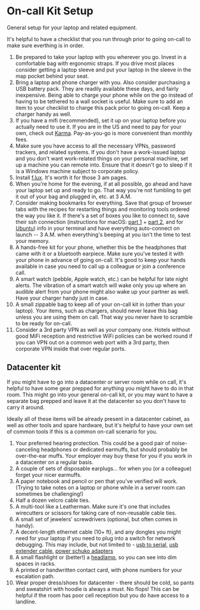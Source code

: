 # On-call Kit Setup

General setup for your laptop and related equipment.

It's helpful to have a checklist that you run through prior to going on-call to make sure everthing is in order.

1. Be prepared to take your laptop with you wherever you go. Invest in a comfortable bag with ergonomic straps. If you drive most places consider getting a laptop sleeve and put your laptop in the sleeve in the map pocket behind your seat.
2. Bring a laptop and phone charger with you. Also consider purchasing a USB battery pack. They are readily available these days, and fairly inexpensive. Being able to charge your phone while on the go instead of having to be tethered to a wall socket is useful. Make sure to add an item to your checklist to charge this pack prior to going on-call. Keep a charger handy as well.
3. If you have a mifi (recommended), set it up on your laptop before you actually need to use it. If you are in the US and need to pay for your own, check out [Karma](https://yourkarma.com/). Pay-as-you-go is more convenient than monthly fees.
4. Make sure you have access to all the necessary VPNs, password trackers, and related systems. If you don't have a work-issued laptop and you don't want work-related things on your personal machine, set up a machine you can remote into. Ensure that it doesn't go to sleep if it is a Windows machine subject to corporate policy.
5. Install [f.lux](https://justgetflux.com/). It's worth it for those 3 am pages.
6. When you're home for the evening, if at all possible, go ahead and have your laptop set up and ready to go. That way you're not fumbling to get it out of your bag and plugged in, etc. at 3 A.M.
7. Consider making bookmarks for everything. Save that group of browser tabs with the recipes for restarting things and monitoring tools ordered the way you like it. If there's a set of boxes you like to connect to, save their ssh connection (instructions for macOS: [part 1](http://osxdaily.com/2012/06/03/create-ssh-bookmarks-in-terminal-for-mac-os-x/) + [part 2](http://osxdaily.com/2013/12/09/use-manage-terminal-window-groups-mac/), and for [Ubuntu](http://superuser.com/questions/198015/open-gnome-terminal-programmatically-and-execute-commands-after-bashrc-was-execu)) info in your terminal and have everything auto-connect on launch -- 3 A.M. when everything's beeping at you isn't the time to test your memory.
8. A hands-free kit for your phone, whether this be the headphones that came with it or a bluetooth earpiece. Make sure you've tested it with your phone in advance of going on-call. It's good to keep your hands available in case you need to call up a colleague or join a conference call.
9. A smart watch (pebble, Apple watch, etc.) can be helpful for late night alerts. The vibration of a smart watch will wake only you up where an audible alert from your phone might also wake up your partner as well. Have your charger handy just in case.
10. A small zippable bag to keep all of your on-call kit in (other than your laptop). Your items, such as chargers, should never leave this bag unless you are using them on call. That way you never have to scramble to be ready for on-call.
11. Consider a 3rd party VPN as well as your company one. Hotels without good MiFi reception and restrictive WiFi policies can be worked round if you can VPN out on a common web port with a 3rd party, then corporate VPN inside that over regular ports.

## Datacenter kit

If you might have to go into a datacenter or server room while on call, it's
helpful to have some gear prepped for anything you might have to do in that room.
This might go into your general on-call kit, or you may want to have a separate
bag prepped and leave it at the datacenter so you don't have to carry it around.

Ideally all of these items will be already present in a datacenter cabinet, as
well as other tools and spare hardware, but it's helpful to have your own set of
common tools if this is a common on-call scenario for you.

1. Your preferred hearing protection. This could be a good pair of noise-canceling
headphones or dedicated earmuffs, but should probably be over-the-ear muffs.
Your employer may buy these for you if you work in a datacenter on a regular basis.
2. A couple of sets of disposable earplugs... for when you (or a colleague) forget
your nicer earmuffs.
3. A paper notebook and pencil or pen that you've verified will work. (Trying to take notes
on a laptop or phone while in a server room can sometimes be challenging!)
3. Half a dozen velcro cable ties.
4. A multi-tool like a Leatherman. Make sure it's one that includes wirecutters or scissors
for taking care of non-reusable cable ties.
5. A small set of jewelers' screwdrivers (optional, but often comes in handy).
6. A decent-length ethernet cable (10+ ft),
and any dongles you might need for your laptop if you need to plug into a switch for
network debugging. This may include, but not limited to - [usb to serial](https://www.amazon.com/Aten-Technologies-UC232A-Serial-Adapter/dp/B00006HNF6), [usb extender cable](https://www.amazon.com/AmazonBasics-Extension-Cable-Male-Female/dp/B00NH11R3I/), [power schuko adapters](https://www.amazon.com/Eonvic-IEC-C14-Europe-adapter/dp/B015T1LM92)
7. A small flashlight or (better!) a [headlamp](https://www.amazon.com/s/ref=nb_sb_noss_2?url=search-alias%3Dtools&field-keywords=headlamp), so you can see into dim spaces in racks.
8. A printed or handwritten contact card, with phone numbers for your escalation path.
9. Wear proper dress/shoes for datacenter - there should be cold, so pants and sweatshirt with hoodie is always a must. No flops!
This can be helpful if the room has poor cell reception but you do have access to a
landline.
